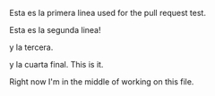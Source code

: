 Esta es la primera linea used for the pull request test.

Esta es la segunda linea!

y la tercera.

y la cuarta final. This is it.

Right now I'm in the middle of working on this file.
